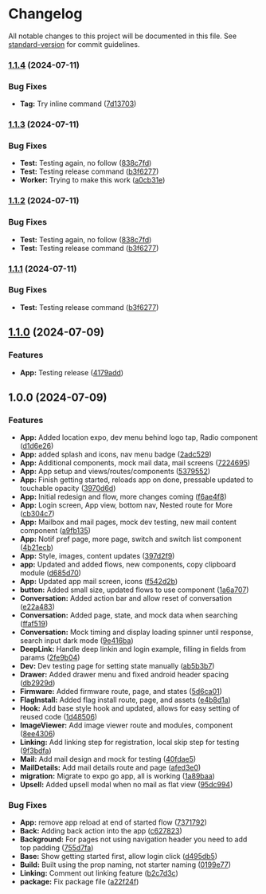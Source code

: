 # Changelog

All notable changes to this project will be documented in this file. See [standard-version](https://github.com/conventional-changelog/standard-version) for commit guidelines.

### [1.1.4](https://github.com/xjdesigns/Finley_POC/compare/v1.1.3...v1.1.4) (2024-07-11)


### Bug Fixes

* **Tag:** Try inline command ([7d13703](https://github.com/xjdesigns/Finley_POC/commit/7d1370323c8f655eef8ed60884ef2308ba7cfd98))

### [1.1.3](https://github.com/xjdesigns/Finley_POC/compare/v1.1.0...v1.1.3) (2024-07-11)


### Bug Fixes

* **Test:** Testing again, no follow ([838c7fd](https://github.com/xjdesigns/Finley_POC/commit/838c7fdd54d616dae1c13bf7d6e6cb39c9d45b63))
* **Test:** Testing release command ([b3f6277](https://github.com/xjdesigns/Finley_POC/commit/b3f62770288346fe4428e5fcfd2bc34d88728e81))
* **Worker:** Trying to make this work ([a0cb31e](https://github.com/xjdesigns/Finley_POC/commit/a0cb31ee4fb14bb242d216940d86c56e7a92fe5f))

### [1.1.2](https://github.com/xjdesigns/Finley_POC/compare/v1.1.0...v1.1.2) (2024-07-11)


### Bug Fixes

* **Test:** Testing again, no follow ([838c7fd](https://github.com/xjdesigns/Finley_POC/commit/838c7fdd54d616dae1c13bf7d6e6cb39c9d45b63))
* **Test:** Testing release command ([b3f6277](https://github.com/xjdesigns/Finley_POC/commit/b3f62770288346fe4428e5fcfd2bc34d88728e81))

### [1.1.1](https://github.com/xjdesigns/Finley_POC/compare/v1.1.0...v1.1.1) (2024-07-11)


### Bug Fixes

* **Test:** Testing release command ([b3f6277](https://github.com/xjdesigns/Finley_POC/commit/b3f62770288346fe4428e5fcfd2bc34d88728e81))

## [1.1.0](https://github.com/xjdesigns/Finley_POC/compare/v1.0.0...v1.1.0) (2024-07-09)


### Features

* **App:** Testing release ([4179add](https://github.com/xjdesigns/Finley_POC/commit/4179add5448dae887ad4b61fe5f5c8be62c32901))

## 1.0.0 (2024-07-09)


### Features

* **App:** Added location expo, dev menu behind logo tap, Radio component ([d1d6e26](https://github.com/Finley-Bear/finley-react-native/commit/d1d6e268dadd7380ffa870113c9c758e9c62a186))
* **App:** added splash and icons, nav menu badge ([2adc529](https://github.com/Finley-Bear/finley-react-native/commit/2adc529ae3907ed2b32cf6e249bcdb8f66de52a4))
* **App:** Additional components, mock mail data, mail screens ([7224695](https://github.com/Finley-Bear/finley-react-native/commit/7224695fee266d42f09b62ce8d90f22c6827c80b))
* **App:** App setup and views/routes/components ([5379552](https://github.com/Finley-Bear/finley-react-native/commit/53795521e5343a8d44750e14fba2850c726fa44d))
* **App:** Finish getting started, reloads app on done, pressable updated to touchable opacity ([3970d6d](https://github.com/Finley-Bear/finley-react-native/commit/3970d6d3525232aefeebf679985ccf666931997d))
* **App:** Initial redesign and flow, more changes coming ([f6ae4f8](https://github.com/Finley-Bear/finley-react-native/commit/f6ae4f89cc9101697efa8722fc764ed5df6039dc))
* **App:** Login screen, App view, bottom nav, Nested route for More ([cb304c7](https://github.com/Finley-Bear/finley-react-native/commit/cb304c7c95ec3ea7a78f59eedb90a9bdc99fe9e8))
* **App:** Mailbox and mail pages, mock dev testing, new mail content component ([a9fb135](https://github.com/Finley-Bear/finley-react-native/commit/a9fb13555ea0466002537493021095c0792f8807))
* **App:** Notif pref page, more page, switch and switch list component ([4b21ecb](https://github.com/Finley-Bear/finley-react-native/commit/4b21ecb8bd856817e164a29ed6c5105e66093a88))
* **App:** Style, images, content updates ([397d2f9](https://github.com/Finley-Bear/finley-react-native/commit/397d2f93e6812cac643d0754e6e9d75aa5529467))
* **app:** Updated and added flows, new components, copy clipboard module ([d685d70](https://github.com/Finley-Bear/finley-react-native/commit/d685d70be6dd9ab206143a497c66aa738f8ea73c))
* **App:** Updated app mail screen, icons ([f542d2b](https://github.com/Finley-Bear/finley-react-native/commit/f542d2b8432e2c2f59143c89dea4c5cad0751614))
* **button:** Added small size, updated flows to use component ([1a6a707](https://github.com/Finley-Bear/finley-react-native/commit/1a6a7073f3625c6a7019f7c16a7e8c15af82314e))
* **Conversation:** Added action bar and allow reset of conversation ([e22a483](https://github.com/Finley-Bear/finley-react-native/commit/e22a4836274111071a37bbf92ce5f1d306050131))
* **Conversation:** Added page, state, and mock data when searching ([ffaf519](https://github.com/Finley-Bear/finley-react-native/commit/ffaf51906026e16e4a89044119133c1ea87f8d2d))
* **Conversation:** Mock timing and display loading spinner until response, search input dark mode ([9e416ba](https://github.com/Finley-Bear/finley-react-native/commit/9e416bae444b4b6bea34e1040f548d9bc9e8e884))
* **DeepLink:** Handle deep linkin and login example, filling in fields from params ([2fe9b04](https://github.com/Finley-Bear/finley-react-native/commit/2fe9b04f841075c57ca76fc47ceecc3e6d8b8030))
* **Dev:** Dev testing page for setting state manually ([ab5b3b7](https://github.com/Finley-Bear/finley-react-native/commit/ab5b3b79dc1f41efb89614b9bd0f937e328427d4))
* **Drawer:** Added drawer menu and fixed android header spacing ([db2929d](https://github.com/Finley-Bear/finley-react-native/commit/db2929dace5017d357801307826e33d33e8c0b2e))
* **Firmware:** Added firmware route, page, and states ([5d6ca01](https://github.com/Finley-Bear/finley-react-native/commit/5d6ca0167444f3a49611ae7d12efbb9edd23de9d))
* **FlagInstall:** Added flag install route, page, and assets ([e4b8d1a](https://github.com/Finley-Bear/finley-react-native/commit/e4b8d1a4777414d10a31c03eda040db152c4c249))
* **Hook:** Add base style hook and updated, allows for easy setting of reused code ([1d48506](https://github.com/Finley-Bear/finley-react-native/commit/1d48506e310a6ea05e86aecd83f4e3b2d0536534))
* **ImageViewer:** Add image viewer route and modules, component ([8ee4306](https://github.com/Finley-Bear/finley-react-native/commit/8ee430666ff6f9876339aa09cb0d19167d813c01))
* **Linking:** Add linking step for registration, local skip step for testing ([9f3bdfa](https://github.com/Finley-Bear/finley-react-native/commit/9f3bdfacbea8076faa2880bd4fe1995664573e1e))
* **Mail:** Add mail design and mock for testing ([40fdae5](https://github.com/Finley-Bear/finley-react-native/commit/40fdae59a570278e8f48fd176a2cb01389a30994))
* **MailDetails:** Add mail details route and page ([afed3e0](https://github.com/Finley-Bear/finley-react-native/commit/afed3e06e64f04c23fe832bf057c9df48bca9576))
* **migration:** Migrate to expo go app, all is working ([1a89baa](https://github.com/Finley-Bear/finley-react-native/commit/1a89baac95397c5674b6eb2be82d1c6c04ad1054))
* **Upsell:** Added upsell modal when no mail as flat view ([95dc994](https://github.com/Finley-Bear/finley-react-native/commit/95dc994d2694c22371588f26bc8a6eeaeb0717cf))


### Bug Fixes

* **App:** remove app reload at end of started flow ([7371792](https://github.com/Finley-Bear/finley-react-native/commit/7371792371375b95e9cb70c4b558783edf963e89))
* **Back:** Adding back action into the app ([c627823](https://github.com/Finley-Bear/finley-react-native/commit/c627823fb5b4ed53172dd60ff58af50acea665e7))
* **Background:** For pages not using navigation header you need to add top padding ([755d7fa](https://github.com/Finley-Bear/finley-react-native/commit/755d7fa1b1079beaec8e3689f151f0a63932dbfa))
* **Base:** Show getting started first, allow login click ([d495db5](https://github.com/Finley-Bear/finley-react-native/commit/d495db572dea4959e2a593769187e660dc1904aa))
* **Build:** Built using the prop naming, not starter naming ([0199e77](https://github.com/Finley-Bear/finley-react-native/commit/0199e7737632fabbdc8ebd2b28a1f58a772ee56c))
* **Linking:** Comment out linking feature ([b2c7d3c](https://github.com/Finley-Bear/finley-react-native/commit/b2c7d3c5ef14a0fca5cd1030426acbf334d8f0c1))
* **package:** Fix package file ([a22f24f](https://github.com/Finley-Bear/finley-react-native/commit/a22f24f6f3bbeb35a0d5ca57c25fb63866bf2803))
